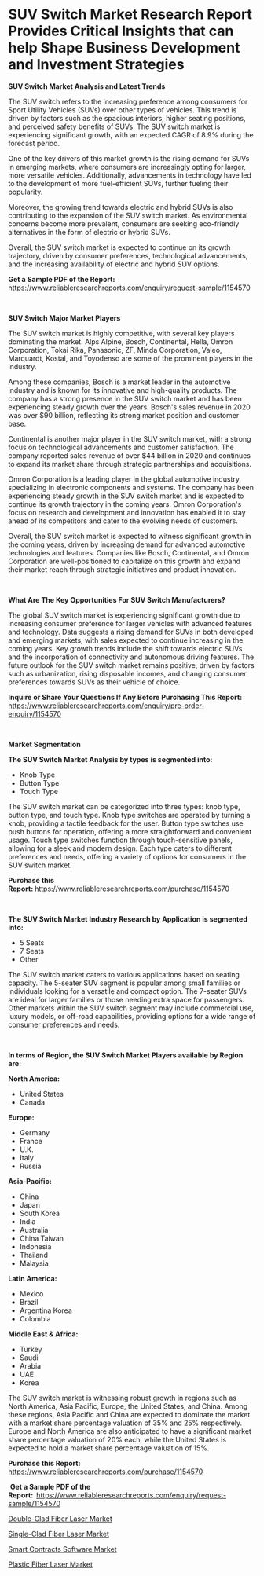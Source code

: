 <p><h1>SUV Switch Market Research Report Provides Critical Insights that can help Shape Business Development and Investment Strategies</h1></p><p><strong>SUV Switch Market Analysis and Latest Trends</strong></p>
<p><p>The SUV switch refers to the increasing preference among consumers for Sport Utility Vehicles (SUVs) over other types of vehicles. This trend is driven by factors such as the spacious interiors, higher seating positions, and perceived safety benefits of SUVs. The SUV switch market is experiencing significant growth, with an expected CAGR of 8.9% during the forecast period. </p><p>One of the key drivers of this market growth is the rising demand for SUVs in emerging markets, where consumers are increasingly opting for larger, more versatile vehicles. Additionally, advancements in technology have led to the development of more fuel-efficient SUVs, further fueling their popularity. </p><p>Moreover, the growing trend towards electric and hybrid SUVs is also contributing to the expansion of the SUV switch market. As environmental concerns become more prevalent, consumers are seeking eco-friendly alternatives in the form of electric or hybrid SUVs. </p><p>Overall, the SUV switch market is expected to continue on its growth trajectory, driven by consumer preferences, technological advancements, and the increasing availability of electric and hybrid SUV options.</p></p>
<p><strong>Get a Sample PDF of the Report:&nbsp;</strong> <a href="https://www.reliableresearchreports.com/enquiry/request-sample/1154570">https://www.reliableresearchreports.com/enquiry/request-sample/1154570</a></p>
<p>&nbsp;</p>
<p><strong>SUV Switch Major Market Players</strong></p>
<p><p>The SUV switch market is highly competitive, with several key players dominating the market. Alps Alpine, Bosch, Continental, Hella, Omron Corporation, Tokai Rika, Panasonic, ZF, Minda Corporation, Valeo, Marquardt, Kostal, and Toyodenso are some of the prominent players in the industry.</p><p>Among these companies, Bosch is a market leader in the automotive industry and is known for its innovative and high-quality products. The company has a strong presence in the SUV switch market and has been experiencing steady growth over the years. Bosch's sales revenue in 2020 was over $90 billion, reflecting its strong market position and customer base.</p><p>Continental is another major player in the SUV switch market, with a strong focus on technological advancements and customer satisfaction. The company reported sales revenue of over $44 billion in 2020 and continues to expand its market share through strategic partnerships and acquisitions.</p><p>Omron Corporation is a leading player in the global automotive industry, specializing in electronic components and systems. The company has been experiencing steady growth in the SUV switch market and is expected to continue its growth trajectory in the coming years. Omron Corporation's focus on research and development and innovation has enabled it to stay ahead of its competitors and cater to the evolving needs of customers.</p><p>Overall, the SUV switch market is expected to witness significant growth in the coming years, driven by increasing demand for advanced automotive technologies and features. Companies like Bosch, Continental, and Omron Corporation are well-positioned to capitalize on this growth and expand their market reach through strategic initiatives and product innovation.</p></p>
<p>&nbsp;</p>
<p><strong>What Are The Key Opportunities For SUV Switch Manufacturers?</strong></p>
<p><p>The global SUV switch market is experiencing significant growth due to increasing consumer preference for larger vehicles with advanced features and technology. Data suggests a rising demand for SUVs in both developed and emerging markets, with sales expected to continue increasing in the coming years. Key growth trends include the shift towards electric SUVs and the incorporation of connectivity and autonomous driving features. The future outlook for the SUV switch market remains positive, driven by factors such as urbanization, rising disposable incomes, and changing consumer preferences towards SUVs as their vehicle of choice.</p></p>
<p><strong>Inquire or Share Your Questions If Any Before Purchasing This Report:</strong> <a href="https://www.reliableresearchreports.com/enquiry/pre-order-enquiry/1154570">https://www.reliableresearchreports.com/enquiry/pre-order-enquiry/1154570</a></p>
<p>&nbsp;</p>
<p><strong>Market Segmentation</strong></p>
<p><strong>The SUV Switch Market Analysis by types is segmented into:</strong></p>
<p><ul><li>Knob Type</li><li>Button Type</li><li>Touch Type</li></ul></p>
<p><p>The SUV switch market can be categorized into three types: knob type, button type, and touch type. Knob type switches are operated by turning a knob, providing a tactile feedback for the user. Button type switches use push buttons for operation, offering a more straightforward and convenient usage. Touch type switches function through touch-sensitive panels, allowing for a sleek and modern design. Each type caters to different preferences and needs, offering a variety of options for consumers in the SUV switch market.</p></p>
<p><strong>Purchase this Report:&nbsp;</strong><a href="https://www.reliableresearchreports.com/purchase/1154570">https://www.reliableresearchreports.com/purchase/1154570</a></p>
<p>&nbsp;</p>
<p><strong>The SUV Switch Market Industry Research by Application is segmented into:</strong></p>
<p><ul><li>5 Seats</li><li>7 Seats</li><li>Other</li></ul></p>
<p><p>The SUV switch market caters to various applications based on seating capacity. The 5-seater SUV segment is popular among small families or individuals looking for a versatile and compact option. The 7-seater SUVs are ideal for larger families or those needing extra space for passengers. Other markets within the SUV switch segment may include commercial use, luxury models, or off-road capabilities, providing options for a wide range of consumer preferences and needs.</p></p>
<p>&nbsp;</p>
<p><strong>In terms of Region, the SUV Switch Market Players available by Region are:</strong></p>
<p>
    <p> <strong> North America: </strong>
        <ul>
            <li>United States</li>
            <li>Canada</li>
        </ul>
        </p> 
    <p> <strong> Europe: </strong>
        <ul>
            <li>Germany</li>
            <li>France</li>
            <li>U.K.</li>
            <li>Italy</li>
            <li>Russia</li>
        </ul>
        </p> 
    <p> <strong> Asia-Pacific: </strong>
        <ul>
            <li>China</li>
            <li>Japan</li>
            <li>South Korea</li>
            <li>India</li>
            <li>Australia</li>
            <li>China Taiwan</li>
            <li>Indonesia</li>
            <li>Thailand</li>
            <li>Malaysia</li>
        </ul>
        </p> 
    <p> <strong> Latin America: </strong>
        <ul>
            <li>Mexico</li>
            <li>Brazil</li>
            <li>Argentina Korea</li>
            <li>Colombia</li>
        </ul>
        </p> 
    <p> <strong> Middle East & Africa: </strong>
        <ul>
            <li>Turkey</li>
            <li>Saudi</li>
            <li>Arabia</li>
            <li>UAE</li>
            <li>Korea</li>
        </ul>
    </p>
    </p>
<p><p>The SUV switch market is witnessing robust growth in regions such as North America, Asia Pacific, Europe, the United States, and China. Among these regions, Asia Pacific and China are expected to dominate the market with a market share percentage valuation of 35% and 25% respectively. Europe and North America are also anticipated to have a significant market share percentage valuation of 20% each, while the United States is expected to hold a market share percentage valuation of 15%.</p></p>
<p><strong>Purchase this Report: </strong><a href="https://www.reliableresearchreports.com/purchase/1154570">https://www.reliableresearchreports.com/purchase/1154570</a></p>
<p>&nbsp;<strong>Get a Sample PDF of the Report:&nbsp;&nbsp;</strong><a href="https://www.reliableresearchreports.com/enquiry/request-sample/1154570">https://www.reliableresearchreports.com/enquiry/request-sample/1154570</a></p>
<p><strong></strong></p>
<p><p><a href="https://view.publitas.com/reportprime-1/double-clad-fiber-laser-market-size-and-examines-its-market-scope-with-a-primary-focus-on-growth-opportunities-and-forecasted-trends-spanning-from-2023-to-2030/">Double-Clad Fiber Laser Market</a></p><p><a href="https://view.publitas.com/reportprime-1/single-clad-fiber-laser-market-insights-market-players-and-forecast-till-2030/">Single-Clad Fiber Laser Market</a></p><p><a href="https://fuschia-pecorino-a6d.notion.site/Smart-Contracts-Software-Market-Size-Share-Trends-Analysis-Report-By-Material-By-Type-By-End-us-dc75db0c734d4750a82c425630420027">Smart Contracts Software Market</a></p><p><a href="https://view.publitas.com/reportprime-1/global-plastic-fiber-laser-market-by-types-applications-and-major-players-with-regional-growth-rate-analysis-and-development-situation-from-2023-to-2030/">Plastic Fiber Laser Market</a></p></p>